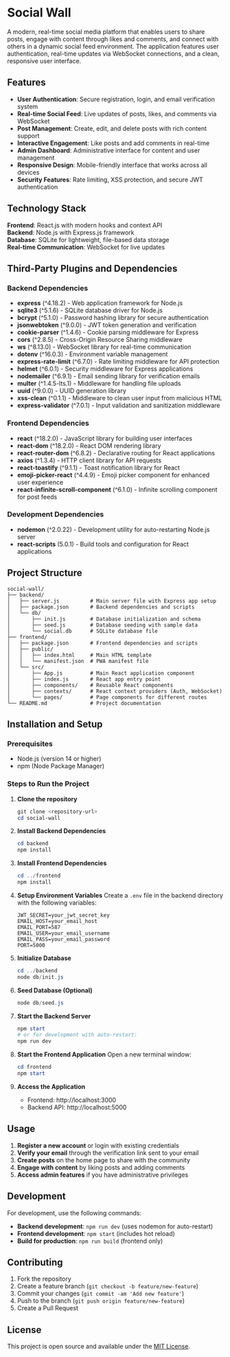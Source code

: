 # Social Wall

A modern, real-time social media platform that enables users to share posts, engage with content through likes and comments, and connect with others in a dynamic social feed environment. The application features user authentication, real-time updates via WebSocket connections, and a clean, responsive user interface.

## Features

- **User Authentication**: Secure registration, login, and email verification system
- **Real-time Social Feed**: Live updates of posts, likes, and comments via WebSocket
- **Post Management**: Create, edit, and delete posts with rich content support
- **Interactive Engagement**: Like posts and add comments in real-time
- **Admin Dashboard**: Administrative interface for content and user management
- **Responsive Design**: Mobile-friendly interface that works across all devices
- **Security Features**: Rate limiting, XSS protection, and secure JWT authentication

## Technology Stack

**Frontend**: React.js with modern hooks and context API  
**Backend**: Node.js with Express.js framework  
**Database**: SQLite for lightweight, file-based data storage  
**Real-time Communication**: WebSocket for live updates

## Third-Party Plugins and Dependencies

### Backend Dependencies
- **express** (^4.18.2) - Web application framework for Node.js
- **sqlite3** (^5.1.6) - SQLite database driver for Node.js
- **bcrypt** (^5.1.0) - Password hashing library for secure authentication
- **jsonwebtoken** (^9.0.0) - JWT token generation and verification
- **cookie-parser** (^1.4.6) - Cookie parsing middleware for Express
- **cors** (^2.8.5) - Cross-Origin Resource Sharing middleware
- **ws** (^8.13.0) - WebSocket library for real-time communication
- **dotenv** (^16.0.3) - Environment variable management
- **express-rate-limit** (^6.7.0) - Rate limiting middleware for API protection
- **helmet** (^6.0.1) - Security middleware for Express applications
- **nodemailer** (^6.9.1) - Email sending library for verification emails
- **multer** (^1.4.5-lts.1) - Middleware for handling file uploads
- **uuid** (^9.0.0) - UUID generation library
- **xss-clean** (^0.1.1) - Middleware to clean user input from malicious HTML
- **express-validator** (^7.0.1) - Input validation and sanitization middleware

### Frontend Dependencies
- **react** (^18.2.0) - JavaScript library for building user interfaces
- **react-dom** (^18.2.0) - React DOM rendering library
- **react-router-dom** (^6.8.2) - Declarative routing for React applications
- **axios** (^1.3.4) - HTTP client library for API requests
- **react-toastify** (^9.1.1) - Toast notification library for React
- **emoji-picker-react** (^4.4.9) - Emoji picker component for enhanced user experience
- **react-infinite-scroll-component** (^6.1.0) - Infinite scrolling component for post feeds

### Development Dependencies
- **nodemon** (^2.0.22) - Development utility for auto-restarting Node.js server
- **react-scripts** (5.0.1) - Build tools and configuration for React applications

## Project Structure

```
social-wall/
├── backend/
│   ├── server.js          # Main server file with Express app setup
│   ├── package.json       # Backend dependencies and scripts
│   └── db/
│       ├── init.js        # Database initialization and schema
│       ├── seed.js        # Database seeding with sample data
│       └── social.db      # SQLite database file
├── frontend/
│   ├── package.json       # Frontend dependencies and scripts
│   ├── public/
│   │   ├── index.html     # Main HTML template
│   │   └── manifest.json  # PWA manifest file
│   └── src/
│       ├── App.js         # Main React application component
│       ├── index.js       # React app entry point
│       ├── components/    # Reusable React components
│       ├── contexts/      # React context providers (Auth, WebSocket)
│       └── pages/         # Page components for different routes
└── README.md              # Project documentation
```

## Installation and Setup

### Prerequisites
- Node.js (version 14 or higher)
- npm (Node Package Manager)

### Steps to Run the Project

1. **Clone the repository**
   ```powershell
   git clone <repository-url>
   cd social-wall
   ```

2. **Install Backend Dependencies**
   ```powershell
   cd backend
   npm install
   ```

3. **Install Frontend Dependencies**
   ```powershell
   cd ../frontend
   npm install
   ```

4. **Setup Environment Variables**
   Create a `.env` file in the backend directory with the following variables:
   ```
   JWT_SECRET=your_jwt_secret_key
   EMAIL_HOST=your_email_host
   EMAIL_PORT=587
   EMAIL_USER=your_email_username
   EMAIL_PASS=your_email_password
   PORT=5000
   ```

5. **Initialize Database**
   ```powershell
   cd ../backend
   node db/init.js
   ```

6. **Seed Database (Optional)**
   ```powershell
   node db/seed.js
   ```

7. **Start the Backend Server**
   ```powershell
   npm start
   # or for development with auto-restart:
   npm run dev
   ```

8. **Start the Frontend Application**
   Open a new terminal window:
   ```powershell
   cd frontend
   npm start
   ```

9. **Access the Application**
   - Frontend: http://localhost:3000
   - Backend API: http://localhost:5000

## Usage

1. **Register a new account** or login with existing credentials
2. **Verify your email** through the verification link sent to your email
3. **Create posts** on the home page to share with the community
4. **Engage with content** by liking posts and adding comments
5. **Access admin features** if you have administrative privileges

## Development

For development, use the following commands:

- **Backend development**: `npm run dev` (uses nodemon for auto-restart)
- **Frontend development**: `npm start` (includes hot reload)
- **Build for production**: `npm run build` (frontend only)

## Contributing

1. Fork the repository
2. Create a feature branch (`git checkout -b feature/new-feature`)
3. Commit your changes (`git commit -am 'Add new feature'`)
4. Push to the branch (`git push origin feature/new-feature`)
5. Create a Pull Request

## License

This project is open source and available under the [MIT License](LICENSE).
